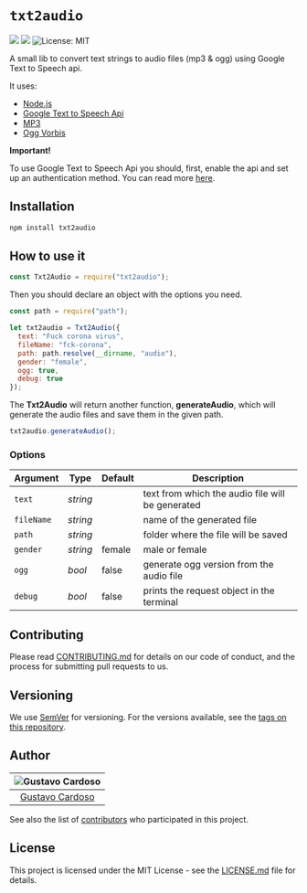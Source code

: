 # `txt2audio`

<img src="https://img.shields.io/github/package-json/v/gustavocardoso/txt2audio?style=flat-square"> <img src="https://img.shields.io/github/downloads/gustavocardoso/txt2audio/total?style=flat-square"> <img src="https://img.shields.io/github/license/gustavocardoso/txt2audio?style=flat-square" alt="License: MIT">

A small lib to convert text strings to audio files (mp3 & ogg) using Google Text to Speech api.

It uses:

- [Node.js](https://nodejs.org/)
- [Google Text to Speech Api](https://cloud.google.com/text-to-speech)
- [MP3](https://en.wikipedia.org/wiki/MP3)
- [Ogg Vorbis](https://xiph.org/vorbis/)

**Important!**

To use Google Text to Speech Api you should, first, enable the api and set up an authentication method. You can read more [here](https://cloud.google.com/text-to-speech/docs/quickstart-client-libraries).

## Installation

```bash
npm install txt2audio
```

## How to use it

```javascript
const Txt2Audio = require("txt2audio");
```

Then you should declare an object with the options you need.

```javascript
const path = require("path");

let txt2audio = Txt2Audio({
  text: "Fuck corona virus",
  fileName: "fck-corona",
  path: path.resolve(__dirname, "audio"),
  gender: "female",
  ogg: true,
  debug: true
});
```

The **Txt2Audio** will return another function, **generateAudio**, which will generate the audio files and save them in the given path.

```javascript
txt2audio.generateAudio();
```

### Options

| Argument   | Type     | Default | Description                                      |
| ---------- | -------- | ------- | ------------------------------------------------ |
| `text`     | _string_ |         | text from which the audio file will be generated |
| `fileName` | _string_ |         | name of the generated file                       |
| `path`     | _string_ |         | folder where the file will be saved              |
| `gender`   | _string_ | female  | male or female                                   |
| `ogg`      | _bool_   | false   | generate ogg version from the audio file         |
| `debug`    | _bool_   | false   | prints the request object in the terminal        |

## Contributing

Please read [CONTRIBUTING.md](https://gist.github.com/PurpleBooth/b24679402957c63ec426) for details on our code of conduct, and the process for submitting pull requests to us.

## Versioning

We use [SemVer](http://semver.org/) for versioning. For the versions available, see the [tags on this repository](https://github.com/gustavocardoso/txt2audio/tags).

## Author

| ![Gustavo Cardoso](https://avatars1.githubusercontent.com/u/3013?s=150&v=4) |
| :-------------------------------------------------------------------------: |
|                [Gustavo Cardoso](https://gustavocardoso.me/)                |

See also the list of [contributors](https://github.com/gustavocardoso/txt2audio/contributors) who participated in this project.

## License

This project is licensed under the MIT License - see the [LICENSE.md](LICENSE.md) file for details.
